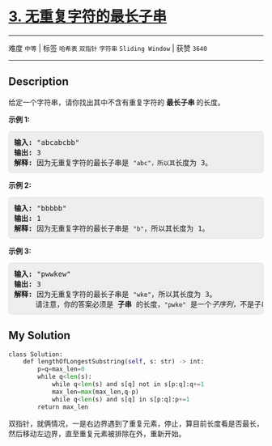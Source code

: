 # [3. 无重复字符的最长子串](https://leetcode-cn.com/problems/longest-substring-without-repeating-characters/)

---

难度 `中等` | 标签 `哈希表` `双指针` `字符串` `Sliding Window`  | 获赞 `3640`

---

## Description

<style>
section pre{
    background-color: #eee;  
    border: 1px solid #ddd;
    padding:10px;
    border-radius: 5px
}
</style>
<section>
<p>给定一个字符串，请你找出其中不含有重复字符的&nbsp;<strong>最长子串&nbsp;</strong>的长度。</p>
<p><strong>示例&nbsp;1:</strong></p>
<pre><strong>输入: </strong>"abcabcbb"
<strong>输出: </strong>3 
<strong>解释:</strong> 因为无重复字符的最长子串是 <code>"abc"，所以其</code>长度为 3。
</pre>
<p><strong>示例 2:</strong></p>
<pre><strong>输入: </strong>"bbbbb"
<strong>输出: </strong>1
<strong>解释: </strong>因为无重复字符的最长子串是 <code>"b"</code>，所以其长度为 1。
</pre>
<p><strong>示例 3:</strong></p>
<pre><strong>输入: </strong>"pwwkew"
<strong>输出: </strong>3
<strong>解释: </strong>因为无重复字符的最长子串是&nbsp;<code>"wke"</code>，所以其长度为 3。
&nbsp;    请注意，你的答案必须是 <strong>子串 </strong>的长度，<code>"pwke"</code>&nbsp;是一个<em>子序列，</em>不是子串。
</pre>
</section>

## My Solution

```python
class Solution:
    def lengthOfLongestSubstring(self, s: str) -> int:
        p=q=max_len=0
        while q<len(s):
            while q<len(s) and s[q] not in s[p:q]:q+=1
            max_len=max(max_len,q-p)
            while q<len(s) and s[q] in s[p:q]:p+=1
        return max_len
```

双指针，就俩情况，一是右边界遇到了重复元素，停止，算目前长度看是否最长，然后移动左边界，直至重复元素被排除在外，重新开始。